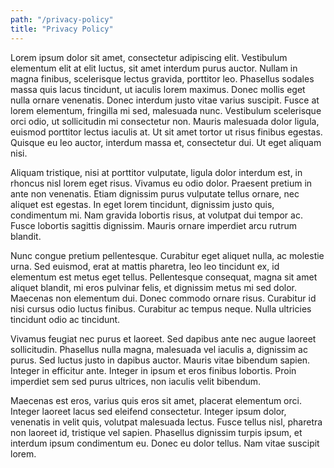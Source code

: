 ```yaml
---
path: "/privacy-policy"
title: "Privacy Policy"
---
```


Lorem ipsum dolor sit amet, consectetur adipiscing elit. Vestibulum elementum elit at elit luctus, sit amet interdum purus auctor. Nullam in magna finibus, scelerisque lectus gravida, porttitor leo. Phasellus sodales massa quis lacus tincidunt, ut iaculis lorem maximus. Donec mollis eget nulla ornare venenatis. Donec interdum justo vitae varius suscipit. Fusce at lorem elementum, fringilla mi sed, malesuada nunc. Vestibulum scelerisque orci odio, ut sollicitudin mi consectetur non. Mauris malesuada dolor ligula, euismod porttitor lectus iaculis at. Ut sit amet tortor ut risus finibus egestas. Quisque eu leo auctor, interdum massa et, consectetur dui. Ut eget aliquam nisi.

Aliquam tristique, nisi at porttitor vulputate, ligula dolor interdum est, in rhoncus nisl lorem eget risus. Vivamus eu odio dolor. Praesent pretium in ante non venenatis. Etiam dignissim purus vulputate tellus ornare, nec aliquet est egestas. In eget lorem tincidunt, dignissim justo quis, condimentum mi. Nam gravida lobortis risus, at volutpat dui tempor ac. Fusce lobortis sagittis dignissim. Mauris ornare imperdiet arcu rutrum blandit.

Nunc congue pretium pellentesque. Curabitur eget aliquet nulla, ac molestie urna. Sed euismod, erat at mattis pharetra, leo leo tincidunt ex, id elementum est metus eget tellus. Pellentesque consequat, magna sit amet aliquet blandit, mi eros pulvinar felis, et dignissim metus mi sed dolor. Maecenas non elementum dui. Donec commodo ornare risus. Curabitur id nisi cursus odio luctus finibus. Curabitur ac tempus neque. Nulla ultricies tincidunt odio ac tincidunt.

Vivamus feugiat nec purus et laoreet. Sed dapibus ante nec augue laoreet sollicitudin. Phasellus nulla magna, malesuada vel iaculis a, dignissim ac purus. Sed luctus justo in dapibus auctor. Mauris vitae bibendum sapien. Integer in efficitur ante. Integer in ipsum et eros finibus lobortis. Proin imperdiet sem sed purus ultrices, non iaculis velit bibendum.

Maecenas est eros, varius quis eros sit amet, placerat elementum orci. Integer laoreet lacus sed eleifend consectetur. Integer ipsum dolor, venenatis in velit quis, volutpat malesuada lectus. Fusce tellus nisl, pharetra non laoreet id, tristique vel sapien. Phasellus dignissim turpis ipsum, et interdum ipsum condimentum eu. Donec eu dolor tellus. Nam vitae suscipit lorem.
